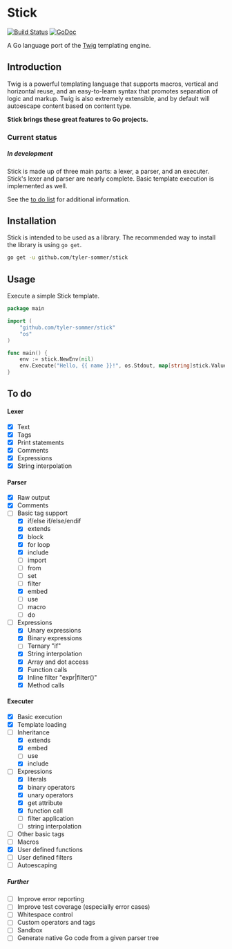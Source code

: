 Stick
=====

[![Build Status](https://travis-ci.org/tyler-sommer/stick.svg?branch=master)](https://travis-ci.org/tyler-sommer/stick)
[![GoDoc](https://godoc.org/github.com/tyler-sommer/stick?status.svg)](https://godoc.org/github.com/tyler-sommer/stick)

A Go language port of the [Twig](http://twig.sensiolabs.org/) templating engine. 


Introduction
------------

Twig is a powerful templating language that supports macros, vertical and 
horizontal reuse, and an easy-to-learn syntax that promotes separation of 
logic and markup. Twig is also extremely extensible, and by default will
autoescape content based on content type.


**Stick brings these great features to Go projects.**


### Current status

##### In development

Stick is made up of three main parts: a lexer, a parser, and an executer. Stick's lexer and parser are 
nearly complete. Basic template execution is implemented as well.

See the [to do list](#to-do) for additional information.


Installation
------------

Stick is intended to be used as a library. The recommended way to install the library is using `go get`.

```bash
go get -u github.com/tyler-sommer/stick
```


Usage
-----

Execute a simple Stick template.

```go
package main

import (
	"github.com/tyler-sommer/stick"
	"os"
)

func main() {
    env := stick.NewEnv(nil)
	env.Execute("Hello, {{ name }}!", os.Stdout, map[string]stick.Value{"name": "Tyler"})
}
```


To do
-----

#### Lexer
- [x] Text
- [x] Tags
- [x] Print statements
- [x] Comments
- [x] Expressions
- [x] String interpolation

#### Parser
- [x] Raw output
- [x] Comments
- [ ] Basic tag support
    - [x] if/else if/else/endif
    - [x] extends
    - [x] block
    - [x] for loop
    - [x] include
    - [ ] import
    - [ ] from
    - [ ] set
    - [ ] filter
    - [x] embed
    - [ ] use
    - [ ] macro
    - [ ] do
- [ ] Expressions
    - [x] Unary expressions
    - [x] Binary expressions
    - [ ] Ternary "if"
    - [x] String interpolation
    - [x] Array and dot access
    - [x] Function calls
    - [x] Inline filter "expr|filter()"
    - [x] Method calls

#### Executer
- [x] Basic execution
- [x] Template loading
- [ ] Inheritance
    - [x] extends
    - [x] embed
    - [ ] use
    - [x] include
- [ ] Expressions
    - [x] literals
    - [x] binary operators
    - [x] unary operators
    - [x] get attribute
    - [x] function call
    - [ ] filter application
    - [ ] string interpolation
- [ ] Other basic tags
- [ ] Macros
- [x] User defined functions
- [ ] User defined filters
- [ ] Autoescaping

##### Further
- [ ] Improve error reporting
- [ ] Improve test coverage (especially error cases)
- [ ] Whitespace control
- [ ] Custom operators and tags
- [ ] Sandbox
- [ ] Generate native Go code from a given parser tree
